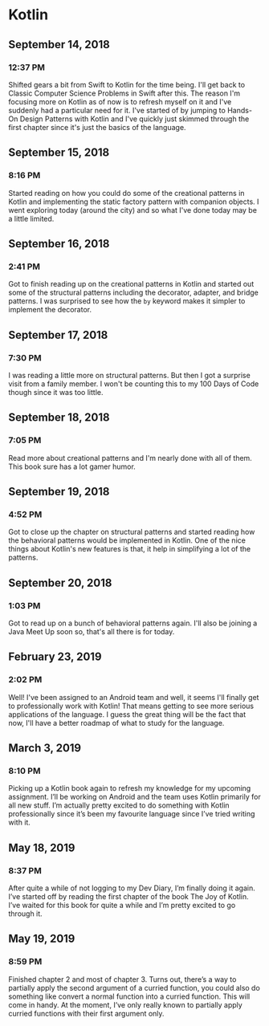 # Kotlin

## September 14, 2018

### 12:37 PM

Shifted gears a bit from Swift to Kotlin for the time being. I'll get back to Classic Computer Science Problems in Swift after this. The reason I'm focusing more on Kotlin as of now is to refresh myself on it and I've suddenly had a particular need for it. I've started of by jumping to Hands-On Design Patterns with Kotlin and I've quickly just skimmed through the first chapter since it's just the basics of the language.

## September 15, 2018

### 8:16 PM

Started reading on how you could do some of the creational patterns in Kotlin and implementing the static factory pattern with companion objects. I went exploring today (around the city) and so what I've done today may be a little limited.

## September 16, 2018

### 2:41 PM

Got to finish reading up on the creational patterns in Kotlin and started out some of the structural patterns including the decorator, adapter, and bridge patterns. I was surprised to see how the `by` keyword makes it simpler to implement the decorator.

## September 17, 2018

### 7:30 PM

I was reading a little more on structural patterns. But then I got a surprise visit from a family member. I won't be counting this to my 100 Days of Code though since it was too little.

## September 18, 2018

### 7:05 PM

Read more about creational patterns and I'm nearly done with all of them. This book sure has a lot gamer humor.

## September 19, 2018

### 4:52 PM

Got to close up the chapter on structural patterns and started reading how the behavioral patterns would be implemented in Kotlin. One of the nice things about Kotlin's new features is that, it help in simplifying a lot of the patterns.

## September 20, 2018

### 1:03 PM

Got to read up on a bunch of behavioral patterns again. I'll also be joining a Java Meet Up soon so, that's all there is for today.

## February 23, 2019

### 2:02 PM

Well! I've been assigned to an Android team and well, it seems I'll finally get to professionally work with Kotlin! That means getting to see more serious applications of the language. I guess the great thing will be the fact that now, I'll have a better roadmap of what to study for the language.

## March 3, 2019

### 8:10 PM

Picking up a Kotlin book again to refresh my knowledge for my upcoming assignment. I’ll be working on Android and the team uses Kotlin primarily for all new stuff. I’m actually pretty excited to do something with Kotlin professionally since it’s been my favourite language since I’ve tried writing with it.

## May 18, 2019

### 8:37 PM

After quite a while of not logging to my Dev Diary, I’m finally doing it again. I’ve started off by reading the first chapter of the book The Joy of Kotlin. I’ve waited for this book for quite a while and I’m pretty excited to go through it.

## May 19, 2019

### 8:59 PM

Finished chapter 2 and most of chapter 3. Turns out, there’s a way to partially apply the second argument of a curried function, you could also do something like convert a normal function into a curried function. This will come in handy. At the moment, I’ve only really known to partially apply curried functions with their first argument only.